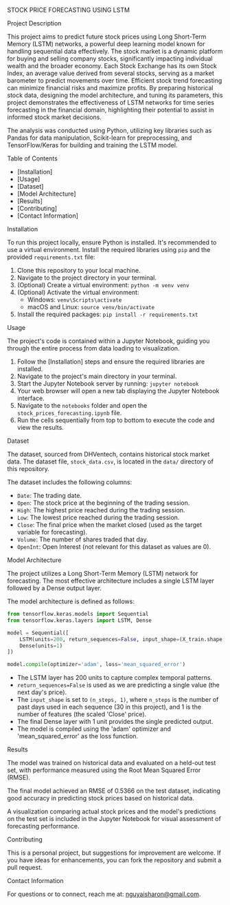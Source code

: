 STOCK PRICE FORECASTING USING LSTM

Project Description

This project aims to predict future stock prices using Long Short-Term Memory (LSTM) networks, a powerful deep learning model known for handling sequential data effectively. The stock market is a dynamic platform for buying and selling company stocks, significantly impacting individual wealth and the broader economy. Each Stock Exchange has its own Stock Index, an average value derived from several stocks, serving as a market barometer to predict movements over time. Efficient stock trend forecasting can minimize financial risks and maximize profits. By preparing historical stock data, designing the model architecture, and tuning its parameters, this project demonstrates the effectiveness of LSTM networks for time series forecasting in the financial domain, highlighting their potential to assist in informed stock market decisions.

The analysis was conducted using Python, utilizing key libraries such as Pandas for data manipulation, Scikit-learn for preprocessing, and TensorFlow/Keras for building and training the LSTM model.

Table of Contents

- [Installation]
- [Usage]
- [Dataset]
- [Model Architecture]
- [Results]
- [Contributing]
- [Contact Information]

Installation

To run this project locally, ensure Python is installed. It's recommended to use a virtual environment. Install the required libraries using `pip` and the provided `requirements.txt` file:

1. Clone this repository to your local machine.
2. Navigate to the project directory in your terminal.
3. (Optional) Create a virtual environment: `python -m venv venv`
4. (Optional) Activate the virtual environment:
   - Windows: `venv\Scripts\activate`
   - macOS and Linux: `source venv/bin/activate`
5. Install the required packages: `pip install -r requirements.txt`

Usage

The project's code is contained within a Jupyter Notebook, guiding you through the entire process from data loading to visualization.

1. Follow the [Installation] steps and ensure the required libraries are installed.
2. Navigate to the project's main directory in your terminal.
3. Start the Jupyter Notebook server by running: `jupyter notebook`
4. Your web browser will open a new tab displaying the Jupyter Notebook interface.
5. Navigate to the `notebooks` folder and open the `stock_prices_forecasting.ipynb` file.
6. Run the cells sequentially from top to bottom to execute the code and view the results.

Dataset

The dataset, sourced from DHVentech, contains historical stock market data. The dataset file, `stock_data.csv`, is located in the `data/` directory of this repository.

The dataset includes the following columns:

- `Date`: The trading date.
- `Open`: The stock price at the beginning of the trading session.
- `High`: The highest price reached during the trading session.
- `Low`: The lowest price reached during the trading session.
- `Close`: The final price when the market closed (used as the target variable for forecasting).
- `Volume`: The number of shares traded that day.
- `OpenInt`: Open Interest (not relevant for this dataset as values are 0).

Model Architecture

The project utilizes a Long Short-Term Memory (LSTM) network for forecasting. The most effective architecture includes a single LSTM layer followed by a Dense output layer.

The model architecture is defined as follows:

```python
from tensorflow.keras.models import Sequential
from tensorflow.keras.layers import LSTM, Dense

model = Sequential([
    LSTM(units=200, return_sequences=False, input_shape=(X_train.shape[1], 1)),
    Dense(units=1)
])

model.compile(optimizer='adam', loss='mean_squared_error')
```

- The LSTM layer has 200 units to capture complex temporal patterns.
- `return_sequences=False` is used as we are predicting a single value (the next day's price).
- The `input_shape` is set to `(n_steps, 1)`, where `n_steps` is the number of past days used in each sequence (30 in this project), and 1 is the number of features (the scaled 'Close' price).
- The final Dense layer with 1 unit provides the single predicted output.
- The model is compiled using the 'adam' optimizer and 'mean_squared_error' as the loss function.

Results

The model was trained on historical data and evaluated on a held-out test set, with performance measured using the Root Mean Squared Error (RMSE).

The final model achieved an RMSE of 0.5366 on the test dataset, indicating good accuracy in predicting stock prices based on historical data.

A visualization comparing actual stock prices and the model's predictions on the test set is included in the Jupyter Notebook for visual assessment of forecasting performance.

Contributing

This is a personal project, but suggestions for improvement are welcome. If you have ideas for enhancements, you can fork the repository and submit a pull request.

Contact Information

For questions or to connect, reach me at: nguyaisharon@gmail.com.
